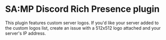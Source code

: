 # SA:MP Discord Rich Presence plugin

This plugin features custom server logos. If you'd like your server added to the custom logos list, create an issue with a 512x512 logo attached and your server's IP address.
